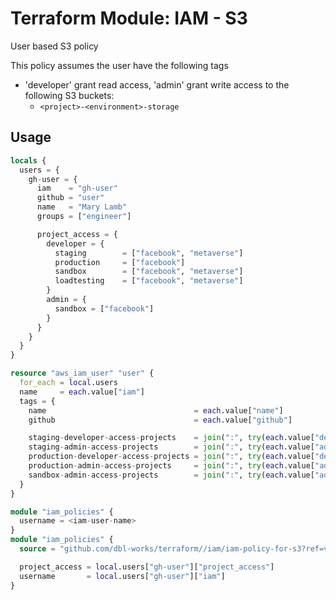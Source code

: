 # Terraform Module: IAM - S3

User based S3 policy

This policy assumes the user have the following tags

- 'developer' grant read access, 'admin' grant write access to the following S3 buckets:
  - `<project>-<environment>-storage`

## Usage

```terraform
locals {
  users = {
    gh-user = {
      iam    = "gh-user"
      github = "user"
      name   = "Mary Lamb"
      groups = ["engineer"]

      project_access = {
        developer = {
          staging        = ["facebook", "metaverse"]
          production     = ["facebook"]
          sandbox        = ["facebook", "metaverse"]
          loadtesting    = ["facebook", "metaverse"]
        }
        admin = {
          sandbox = ["facebook"]
        }
      }
    }
  }
}

resource "aws_iam_user" "user" {
  for_each = local.users
  name     = each.value["iam"]
  tags = {
    name                                 = each.value["name"]
    github                               = each.value["github"]

    staging-developer-access-projects    = join(":", try(each.value["developer"]["staging"], []))
    staging-admin-access-projects        = join(":", try(each.value["admin"]["staging"], []))
    production-developer-access-projects = join(":", try(each.value["developer"]["production"], []))
    production-admin-access-projects     = join(":", try(each.value["admin"]["production"], []))
    sandbox-admin-access-projects        = join(":", try(each.value["admin"]["sandbox"], []))
  }
}

module "iam_policies" {
  username = <iam-user-name>
}
module "iam_policies" {
  source = "github.com/dbl-works/terraform//iam/iam-policy-for-s3?ref=v2022.05.18"

  project_access = local.users["gh-user"]["project_access"]
  username       = local.users["gh-user"]["iam"]
}
```
